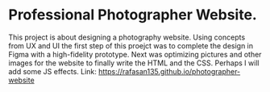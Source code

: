 # Professional Photographer Website.
This project is about designing a photography website.
Using concepts from UX and UI the first step of this proejct was to complete the design in Figma with a high-fidelity prototype.
Next was optimizing pictures and other images for the website to finally write the HTML and the CSS.
Perhaps I will add some JS effects.
Link: https://rafasan135.github.io/photographer-website
